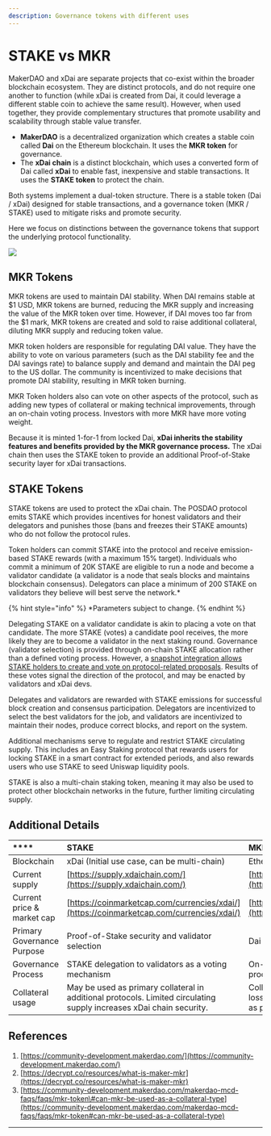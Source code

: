 ```yaml
---
description: Governance tokens with different uses
---
```


# STAKE vs MKR

MakerDAO and xDai are separate projects that co-exist within the broader blockchain ecosystem. They are distinct protocols, and do not require one another to function \(while xDai is created from Dai, it could leverage a different stable coin to achieve the same result\). However, when used together, they provide complementary structures that promote usability and scalability through stable value transfer. 

* **MakerDAO** is a decentralized organization which creates a stable coin called **Dai** on the Ethereum blockchain. It uses the **MKR token** for governance.
* The **xDai chain** is a distinct blockchain, which uses a converted form of Dai called **xDai** to enable fast, inexpensive and stable transactions.  It uses the **STAKE token** to protect the chain.   

Both systems implement a dual-token structure.  There is a stable token \(Dai / xDai\) designed for stable transactions, and a governance token \(MKR / STAKE\) used to mitigate risks and promote security.  

Here we focus on distinctions between the governance tokens that support the underlying protocol functionality.

![](../../.gitbook/assets/stake-v-mkr.png)

## **MKR Tokens**

MKR tokens are used to maintain DAI stability. When DAI remains stable at $1 USD, MKR tokens are burned, reducing the MKR supply and increasing the value of the MKR token over time. However, if DAI moves too far from the $1 mark, MKR tokens are created and sold to raise additional collateral, diluting MKR supply and reducing token value. 

MKR token holders are responsible for regulating DAI value. They have the ability to vote on various parameters \(such as the DAI stability fee and the DAI savings rate\) to balance supply and demand and maintain the DAI peg to the US dollar. The community is incentivized to make decisions that promote DAI stability, resulting in MKR token burning.

MKR Token holders also can vote on other aspects of the protocol, such as adding new types of collateral or making technical improvements, through an on-chain voting process. Investors with more MKR have more voting weight.

Because it is minted 1-for-1 from locked Dai, **xDai inherits the stability features and benefits provided by the MKR governance process.**  The xDai chain then uses the STAKE token to provide an additional Proof-of-Stake security layer for xDai transactions.

## **STAKE Tokens**

STAKE tokens are used to protect the xDai chain. The POSDAO protocol emits STAKE which provides incentives for honest validators and their delegators and punishes those \(bans and freezes their STAKE amounts\) who do not follow the protocol rules. 

Token holders can commit STAKE into the protocol and receive emission-based STAKE rewards \(with a maximum 15% target\). Individuals who commit a minimum of 20K STAKE are eligible to run a node and become a validator candidate \(a validator is a node that seals blocks and maintains blockchain consensus\).  Delegators can place a minimum of 200 STAKE on validators they believe will best serve the network.\* 

{% hint style="info" %}
\*Parameters subject to change.
{% endhint %}

Delegating STAKE on a validator candidate is akin to placing a vote on that candidate.  The more STAKE \(votes\) a candidate pool receives, the more likely they are to become a validator in the next staking round. Governance \(validator selection\) is provided through on-chain STAKE allocation rather than a defined voting process. However, a [snapshot integration allows STAKE holders to create and vote on protocol-related proposals](../../for-stakers/stake-token/stake-weighted-voting/). Results of these votes signal the direction of the protocol, and may be enacted by validators and xDai devs.

Delegates and validators are rewarded with STAKE emissions for successful block creation and consensus participation. Delegators are incentivized to select the best validators for the job, and validators are incentivized to maintain their nodes, produce correct blocks, and report on the system.

Additional mechanisms serve to regulate and restrict STAKE circulating supply. This includes an Easy Staking protocol that rewards users for locking STAKE in a smart contract for extended periods, and also rewards users who use STAKE to seed Uniswap liquidity pools. 

STAKE is also a multi-chain staking token, meaning it may also be used to protect other blockchain networks in the future, further limiting circulating supply.

## **Additional Details**

| \*\*\*\* | **STAKE** | **MKR** |
| :--- | :--- | :--- |
| Blockchain | xDai \(Initial use case, can be multi-chain\) | Ethereum |
| Current supply | [https://supply.xdaichain.com/](https://supply.xdaichain.com/) | [https://daistats.com/\#/](https://daistats.com/#/) |
| Current price & market cap | [https://coinmarketcap.com/currencies/xdai/](https://coinmarketcap.com/currencies/xdai/) | [https://coinmarketcap.com/currencies/maker/](https://coinmarketcap.com/currencies/maker/) |
| Primary Governance Purpose | Proof-of-Stake security and validator selection | Dai stability, parameters and risk management |
| Governance Process | STAKE delegation to validators as a voting mechanism | On-chain governance and executive voting procedures |
| Collateral usage | May be used as primary collateral in additional protocols. Limited circulating supply increases xDai chain security. | Collateral of last resort to absorb possible losses from Dai creation. Not advisable for use as primary collateral. |

## **References**

1. [https://community-development.makerdao.com/](https://community-development.makerdao.com/)
2. [https://decrypt.co/resources/what-is-maker-mkr](https://decrypt.co/resources/what-is-maker-mkr)
3. [https://community-development.makerdao.com/makerdao-mcd-faqs/faqs/mkr-token\#can-mkr-be-used-as-a-collateral-type](https://community-development.makerdao.com/makerdao-mcd-faqs/faqs/mkr-token#can-mkr-be-used-as-a-collateral-type)

  
****

  


